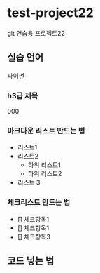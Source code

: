 # test-project22
git 연습용 프로젝트22


## 실습 언어
파이썬


### h3급 제목
000


### 마크다운 리스트 만드는 법
- 리스트1
- 리스트2
  - 하위 리스트1
  - 하위 리스트2
- 리스트 3

### 체크리스트 만드는 법
- [] 체크항목1
- [] 체크항목1
- [] 체크항목3

## 코드 넣는 법
